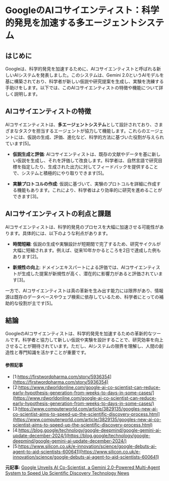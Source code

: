# GoogleのAIコサイエンティスト：科学的発見を加速する多エージェントシステム

## はじめに

Googleは、科学的発見を加速するために、AIコサイエンティストと呼ばれる新しいAIシステムを発表しました。このシステムは、Gemini 2.0というAIモデルを基に構築されており、科学者が新しい仮説や研究提案を生成し、実験を洗練する手助けをします。以下では、このAIコサイエンティストの特徴や機能について詳しく説明します。

## AIコサイエンティストの特徴

AIコサイエンティストは、**多エージェントシステム**として設計されており、さまざまなタスクを担当するエージェントが協力して機能します。これらのエージェントには、仮説の生成、評価、進化など、科学的方法に基づいた役割が与えられています[5]。

- **仮説生成と評価**: AIコサイエンティストは、既存の文献やデータを基に新しい仮説を生成し、それを評価して改良します。科学者は、自然言語で研究目標を指定したり、生成された出力に対してフィードバックを提供することで、システムと積極的にやり取りできます[5]。

- **実験プロトコルの作成**: 仮説に基づいて、実験のプロトコルを詳細に作成する機能もあります。これにより、科学者はより効率的に研究を進めることができます[3]。

## AIコサイエンティストの利点と課題

AIコサイエンティストは、科学的発見のプロセスを大幅に加速させる可能性があります。具体的には、以下のような利点があります。

- **時間短縮**: 仮説の生成や実験設計が短期間で完了するため、研究サイクルが大幅に短縮されます。例えば、従来10年かかるところを2日で達成した例もあります[2]。

- **新規性の向上**: ドメインエキスパートによる評価では、AIコサイエンティストが生成した提案が新規性が高く、潜在的に影響力があると評価されています[3]。

一方で、AIコサイエンティストは真の革新を生み出す能力には限界があり、情報源は既存のデータベースやウェブ検索に依存しているため、科学者にとっての補助的な役割が主です[5]。

## 結論

GoogleのAIコサイエンティストは、科学的発見を加速するための革新的なツールです。科学者と協力して新しい仮説や実験を設計することで、研究効率を向上させることが期待されています。ただし、AIシステムの限界を理解し、人間の創造性と専門知識を活かすことが重要です。

#### 参照記事
- [1:https://firstwordpharma.com/story/5936354](https://firstwordpharma.com/story/5936354)
- [2:https://www.rdworldonline.com/google-ai-co-scientist-can-reduce-early-hypothesis-generation-from-weeks-to-days-in-some-cases/](https://www.rdworldonline.com/google-ai-co-scientist-can-reduce-early-hypothesis-generation-from-weeks-to-days-in-some-cases/)
- [3:https://www.computerworld.com/article/3829135/googles-new-ai-co-scientist-aims-to-speed-up-the-scientific-discovery-process.html](https://www.computerworld.com/article/3829135/googles-new-ai-co-scientist-aims-to-speed-up-the-scientific-discovery-process.html)
- [4:https://blog.google/technology/google-deepmind/google-gemini-ai-update-december-2024/](https://blog.google/technology/google-deepmind/google-gemini-ai-update-december-2024/)
- [5:https://www.silicon.co.uk/e-innovation/science/google-debuts-ai-agent-to-aid-scientists-600641](https://www.silicon.co.uk/e-innovation/science/google-debuts-ai-agent-to-aid-scientists-600641)


**元記事:** [Google Unveils AI Co-Scientist, a Gemini 2.0-Powered Multi-Agent System to Speed Up Scientific Discovery Technology News](https://www.gadgets360.com/ai/news/google-ai-co-scientist-gemini-2-0-multi-agent-system-scientific-discovery-unveiled-7754964)